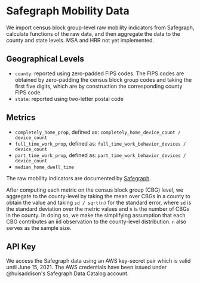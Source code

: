 # Safegraph Mobility Data

We import census block group-level raw mobility indicators from Safegraph,
calculate functions of the raw data, and then aggregate the data to the
county and state levels.  MSA and HRR not yet implemented.

## Geographical Levels
* `county`: reported using zero-padded FIPS codes.  The FIPS codes are
  obtained by zero-padding the census block group codes and taking the first
  five digits, which are by construction the corresponding county FIPS code.
* `state`: reported using two-letter postal code

## Metrics
* `completely_home_prop`, defined as:
		`completely_home_device_count / device_count`
* `full_time_work_prop`, defined as:
		`full_time_work_behavior_devices / device_count`
* `part_time_work_prop`, defined as:
		`part_time_work_behavior_devices / device_count`
* `median_home_dwell_time`

The raw mobility indicators are documented by
[Safegraph](https://docs.safegraph.com/docs/social-distancing-metrics).

After computing each metric on the census block group (CBG) level, we
aggregate to the county-level by taking the mean over CBGs in a county
to obtain the value and taking `sd / sqrt(n)` for the standard error, where
`sd` is the standard deviation over the metric values and `n` is the number
of CBGs in the county.  In doing so, we make the simplifying assumption
that each CBG contributes an iid observation to the county-level
distribution.  `n` also serves as the sample size.

## API Key

We access the Safegraph data using an AWS key-secret pair which is valid
until June 15, 2021.  The AWS credentials have been issued under
@huisaddison's Safegraph Data Catalog account.
